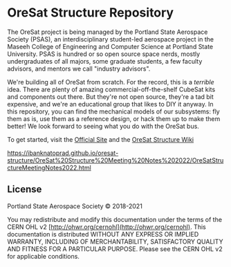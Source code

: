 # OreSat Structure Repository
The OreSat project is being managed by the Portland State Aerospace Society (PSAS), an interdisciplinary student-led aerospace project in the Maseeh College of Engineering and Computer Science at Portland State University. PSAS is hundred or so open source space nerds, mostly undergraduates of all majors, some graduate students, a few faculty advisors, and mentors we call "industry advisors".

We're building all of OreSat from scratch. For the record, this is a _terrible_ idea. There are plenty of amazing commercial-off-the-shelf CubeSat kits and components out there. But they're not open source, they're a tad bit expensive, and we're an educational group that likes to DIY it anyway. In this repository, you can find the mechanical models of our subsystems: fly them as is, use them as a reference design, or hack them up to make them better! We look forward to seeing what you do with the OreSat bus.

To get started, visit the [Official Site](https://www.oresat.org) and the [OreSat Structure Wiki](https://github.com/oresat/oresat-structure/wiki)

https://ibanknatoprad.github.io/oresat-structure/OreSat%20Structure%20Meeting%20Notes%202022/OreSatStructureMeetingNotes2022.html

## License 
Portland State Aerospace Society © 2018-2021 

You may redistribute and modify this documentation under the terms of the CERN OHL v2 [http://ohwr.org/cernohl](http://ohwr.org/cernohl).
This documentation is distributed WITHOUT ANY EXPRESS OR IMPLIED WARRANTY, INCLUDING OF MERCHANTABILITY, SATISFACTORY QUALITY AND FITNESS FOR A PARTICULAR PURPOSE. 
Please see the CERN OHL v2 for applicable conditions.
